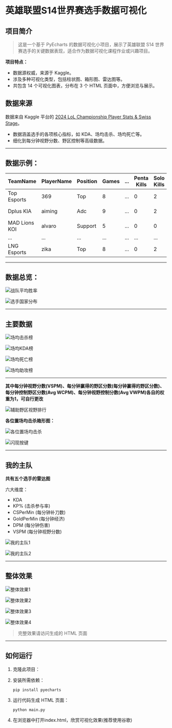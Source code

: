 # 英雄联盟S14世界赛选手数据可视化

## 项目简介

> 这是一个基于 PyEcharts 的数据可视化小项目，展示了英雄联盟 S14 世界赛选手的关键数据表现，适合作为数据可视化课程作业或兴趣项目。

**项目特点：**

- 数据源权威，来源于 Kaggle。
- 涉及多种可视化类型，包括柱状图、箱形图、雷达图等。
- 共包含 14 个可视化图表，分布在 3 个 HTML 页面中，方便浏览与展示。

## 数据来源

数据来自 Kaggle 平台的 [2024 LoL Championship Player Stats & Swiss Stage](https://www.kaggle.com/datasets/anmatngu/2024-lol-championship-player-stats-and-swiss-stage)。

- 数据涵盖选手的各项核心指标，如 KDA、场均击杀、场均死亡等。
- 细化到每分钟视野分数、野区控制等高级数据。

***
## 数据示例：
| TeamName | PlayerName | Position | Games | ...  | Penta Kills | Solo Kills | Country | FlashKeybind |
| -------- | ---------- | -------- | ----- | ---- | ----------- | ---------- | ------- | ------------ |
|Top Esports|369|Top|8|...|0|2|China|D|
|Dplus KIA|aiming|Adc| 9     |...|0|2|South Korea|F|
|MAD Lions KOI|alvaro|Support|5|...|0|0|Spain|D|
|...|...|...|...|...|...|...|...|...|
|LNG Esports|zika|Top|8|...|0|2|China|D|
***
## 数据总览：

![战队平均胜率](https://github.com/user-attachments/assets/6a78d114-5b25-4b94-8705-5a95f13a1f4a)


![选手国家分布](https://github.com/user-attachments/assets/24f6e1ad-8761-40be-b61d-5e48979eb047)


***

## 主要数据

![场均击杀榜](https://github.com/user-attachments/assets/1a22dbfa-e730-476b-aa9c-2d49a23c545c)

![场均KDA榜](https://github.com/user-attachments/assets/438d32c2-9de6-4eff-bfc5-6c9dbae5e97a)

![场均死亡榜](https://github.com/user-attachments/assets/3fbcd5c1-697d-4c59-9af6-0f47f31821cb)

![场均助攻榜](https://github.com/user-attachments/assets/40a7ef25-2689-4892-9116-9531c254def1)

****

**其中每分钟视野分数(VSPM)、每分钟赢得的野区分数(每分钟赢得的野区分数)、每分钟控制野区分数(Avg WCPM)、每分钟视野控制分数(Avg VWPM)各自的权重为1，可自行更改**

![辅助野区视野排行](https://github.com/user-attachments/assets/620ce513-d15e-40e3-9339-a4ac9b1b2a6a)

**各位置场均击杀箱形图：**

![各位置场均击杀](https://github.com/user-attachments/assets/4e7ced62-49ce-4769-aeef-f38bd820e839)

![闪现按键](https://github.com/user-attachments/assets/bdd2ea3f-94a2-4e3f-a168-e246d5526b47)

***

## 我的主队

**共有五个选手的雷达图**

六大维度：

- KDA
- KP% (击杀参与率)
- CSPerMin (每分钟补刀数)
- GoldPerMin (每分钟经济)
- DPM (每分钟伤害)
- VSPM (每分钟视野分数)

![我的主队1](https://github.com/user-attachments/assets/ab48dd7f-af6c-4d04-9017-be9a4fde6786)

![我的主队2](https://github.com/user-attachments/assets/988e6c1a-bc22-4863-8538-320517a0c6a5)


***

## 整体效果

![整体效果1](https://github.com/user-attachments/assets/ff870245-1f67-4949-a63c-f9683356d952)

![整体效果2](https://github.com/user-attachments/assets/f320fcfa-703f-49de-ac89-d8e92b63d433)

![整体效果3](https://github.com/user-attachments/assets/1fa46789-2af2-487b-bf87-6385de34b154)

![整体效果4](https://github.com/user-attachments/assets/657c30b2-0e28-4542-ac1f-08145f60663d)

> 完整效果请访问生成的 HTML 页面

***

## 如何运行

1. 克隆此项目：

2. 安装所需依赖：

   ```
   pip install pyecharts
   ```

3. 运行代码生成 HTML 页面：

   ```
   python main.py
   ```

4. 在浏览器中打开index.html，欣赏可视化效果(推荐使用谷歌)


